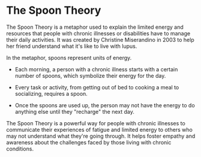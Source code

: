 [//]: # (
source: gpt-3 + jph editing
tags: metaphor
)

# The Spoon Theory

The Spoon Theory is a metaphor used to explain the limited energy and resources that people with chronic illnesses or disabilities have to manage their daily activities. It was created by Christine Miserandino in 2003 to help her friend understand what it's like to live with lupus.

In the metaphor, spoons represent units of energy.

* Each morning, a person with a chronic illness starts with a certain number of spoons, which symbolize their energy for the day.

* Every task or activity, from getting out of bed to cooking a meal to socializing, requires a spoon.

* Once the spoons are used up, the person may not have the energy to do anything else until they "recharge" the next day.

The Spoon Theory is a powerful way for people with chronic illnesses to communicate their experiences of fatigue and limited energy to others who may not understand what they're going through. It helps foster empathy and awareness about the challenges faced by those living with chronic conditions.
